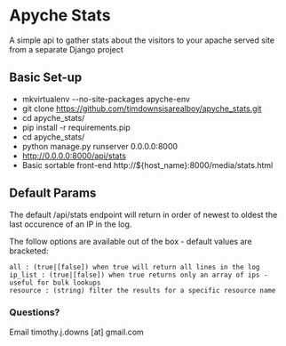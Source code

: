# Apyche Stats

A simple api to gather stats about the visitors to your apache served site from a separate Django project

## Basic Set-up
- mkvirtualenv --no-site-packages apyche-env
- git clone https://github.com/timdownsisarealboy/apyche_stats.git
- cd apyche_stats/
- pip install -r requirements.pip
- cd apyche_stats/
- python manage.py runserver 0.0.0.0:8000
- http://0.0.0.0:8000/api/stats
- Basic sortable front-end http://${host_name}:8000/media/stats.html

## Default Params
The default /api/stats endpoint will return in order of newest to oldest the last occurence of an IP in the log.

The follow options are available out of the box - default values are bracketed:

```
all : (true|[false]) when true will return all lines in the log
ip_list : (true|[false]) when true returns only an array of ips - useful for bulk lookups
resource : (string) filter the results for a specific resource name
```

### Questions?

Email timothy.j.downs [at] gmail.com
